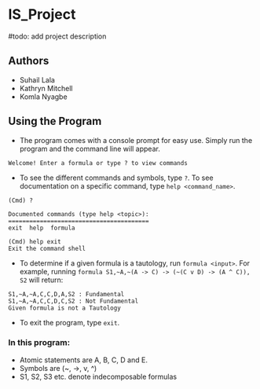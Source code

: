 # IS_Project
#todo: add project description

## Authors
- Suhail Lala
- Kathryn Mitchell
- Komla Nyagbe

## Using the Program
- The program comes with a console prompt for easy use. Simply run the program and the command line will appear. 
```
Welcome! Enter a formula or type ? to view commands
```
- To see the different commands and symbols, type `?`. To see documentation on a specific command, type `help <command_name>`.
```
(Cmd) ?

Documented commands (type help <topic>):
========================================
exit  help  formula
```
```
(Cmd) help exit
Exit the command shell
```
- To determine if a given formula is a tautology, run `formula <input>`. For example, running `formula S1,~A,~(A -> C) -> (~(C v D) -> (A ^ C)), S2` will return:
```
S1,~A,~A,C,C,D,A,S2 : Fundamental
S1,~A,~A,C,C,D,C,S2 : Not Fundamental
Given formula is not a Tautology
```
- To exit the program, type `exit`.

### In this program:
- Atomic statements are A, B, C, D and E.
- Symbols are (~, ->, v, ^)
- S1, S2, S3 etc. denote indecomposable formulas
